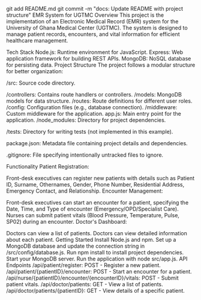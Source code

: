 git add README.md
git commit -m "docs: Update README with project structure"
EMR System for UGTMC
Overview
This project is the implementation of an Electronic Medical Record (EMR) system for the University of Ghana Medical Center (UGTMC). The system is designed to manage patient records, encounters, and vital information for efficient healthcare management.

Tech Stack
Node.js: Runtime environment for JavaScript.
Express: Web application framework for building REST APIs.
MongoDB: NoSQL database for persisting data.
Project Structure
The project follows a modular structure for better organization:

/src: Source code directory.

/controllers: Contains route handlers or controllers.
/models: MongoDB models for data structure.
/routes: Route definitions for different user roles.
/config: Configuration files (e.g., database connection).
/middleware: Custom middleware for the application.
app.js: Main entry point for the application.
/node_modules: Directory for project dependencies.

/tests: Directory for writing tests (not implemented in this example).

package.json: Metadata file containing project details and dependencies.

.gitignore: File specifying intentionally untracked files to ignore.

Functionality
Patient Registration:

Front-desk executives can register new patients with details such as Patient ID, Surname, Othernames, Gender, Phone Number, Residential Address, Emergency Contact, and Relationship.
Encounter Management:

Front-desk executives can start an encounter for a patient, specifying the Date, Time, and Type of encounter (Emergency/OPD/Specialist Care).
Nurses can submit patient vitals (Blood Pressure, Temperature, Pulse, SP02) during an encounter.
Doctor's Dashboard:

Doctors can view a list of patients.
Doctors can view detailed information about each patient.
Getting Started
Install Node.js and npm.
Set up a MongoDB database and update the connection string in /src/config/database.js.
Run npm install to install project dependencies.
Start your MongoDB server.
Run the application with node src/app.js.
API Endpoints
/api/patient/register: POST - Register a new patient.
/api/patient/{patientID}/encounter: POST - Start an encounter for a patient.
/api/nurse/{patientID}/encounter/{encounterID}/vitals: POST - Submit patient vitals.
/api/doctor/patients: GET - View a list of patients.
/api/doctor/patients/{patientID}: GET - View details of a specific patient.